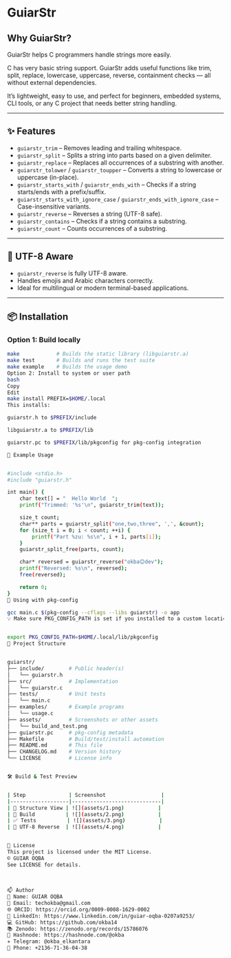 # GuiarStr

## Why GuiarStr?

GuiarStr helps C programmers handle strings more easily.

C has very basic string support. GuiarStr adds useful functions like trim, split, replace, lowercase, uppercase, reverse, containment checks — all without external dependencies.

It’s lightweight, easy to use, and perfect for beginners, embedded systems, CLI tools, or any C project that needs better string handling.

---

## ✨ Features

- `guiarstr_trim` – Removes leading and trailing whitespace.
- `guiarstr_split` – Splits a string into parts based on a given delimiter.
- `guiarstr_replace` – Replaces all occurrences of a substring with another.
- `guiarstr_tolower` / `guiarstr_toupper` – Converts a string to lowercase or uppercase (in-place).
- `guiarstr_starts_with` / `guiarstr_ends_with` – Checks if a string starts/ends with a prefix/suffix.
- `guiarstr_starts_with_ignore_case` / `guiarstr_ends_with_ignore_case` – Case-insensitive variants.
- `guiarstr_reverse` – Reverses a string (UTF-8 safe).
- `guiarstr_contains` – Checks if a string contains a substring.
- `guiarstr_count` – Counts occurrences of a substring.

---

## 🧠 UTF-8 Aware

- `guiarstr_reverse` is fully UTF-8 aware.
- Handles emojis and Arabic characters correctly.
- Ideal for multilingual or modern terminal-based applications.

---

## 📦 Installation

### Option 1: Build locally

```bash
make            # Builds the static library (libguiarstr.a)
make test       # Builds and runs the test suite
make example    # Builds the usage demo
Option 2: Install to system or user path
bash
Copy
Edit
make install PREFIX=$HOME/.local
This installs:

guiarstr.h to $PREFIX/include

libguiarstr.a to $PREFIX/lib

guiarstr.pc to $PREFIX/lib/pkgconfig for pkg-config integration

🧪 Example Usage


#include <stdio.h>
#include "guiarstr.h"

int main() {
    char text[] = "  Hello World  ";
    printf("Trimmed: '%s'\n", guiarstr_trim(text));

    size_t count;
    char** parts = guiarstr_split("one,two,three", ',', &count);
    for (size_t i = 0; i < count; ++i) {
        printf("Part %zu: %s\n", i + 1, parts[i]);
    }
    guiarstr_split_free(parts, count);

    char* reversed = guiarstr_reverse("okba😊dev");
    printf("Reversed: %s\n", reversed);
    free(reversed);

    return 0;
}
🔧 Using with pkg-config

gcc main.c $(pkg-config --cflags --libs guiarstr) -o app
💡 Make sure PKG_CONFIG_PATH is set if you installed to a custom location:


export PKG_CONFIG_PATH=$HOME/.local/lib/pkgconfig
📁 Project Structure


guiarstr/
├── include/        # Public header(s)
│   └── guiarstr.h
├── src/            # Implementation
│   └── guiarstr.c
├── tests/          # Unit tests
│   └── main.c
├── examples/       # Example programs
│   └── usage.c
├── assets/         # Screenshots or other assets
│   └── build_and_test.png
├── guiarstr.pc     # pkg-config metadata
├── Makefile        # Build/test/install automation
├── README.md       # This file
├── CHANGELOG.md    # Version history
└── LICENSE         # License info


🛠️ Build & Test Preview


| Step              | Screenshot                  |
|-------------------|-----------------------------|
| 🧱 Structure View | ![](assets/1.png)           |
| 🔨 Build          | ![](assets/2.png)           |
| ✅ Tests          | ![](assets/3.png)           |
| 🔁 UTF-8 Reverse  | ![](assets/4.png)           |


📄 License
This project is licensed under the MIT License.
© GUIAR OQBA
See LICENSE for details.
   
   
   
📫 Author
👤 Name: GUIAR OQBA
📧 Email: techokba@gmail.com
🌐 ORCID: https://orcid.org/0009-0008-1629-0002
💼 LinkedIn: https://www.linkedin.com/in/guiar-oqba-0207a9253/
💻 GitHub: https://github.com/okba14
📚 Zenodo: https://zenodo.org/records/15786076
📝 Hashnode: https://hashnode.com/@okba
✈️ Telegram: @okba_elkantara
📱 Phone: +2136-71-36-04-38


